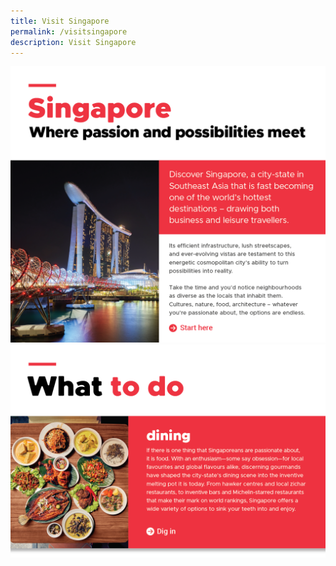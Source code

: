 ```yaml
---
title: Visit Singapore
permalink: /visitsingapore
description: Visit Singapore
---
```

<a href="https://www.visitsingapore.com/en/"> <img src="/images/1-%20Intro.png"></a>
<a href="https://www.visitsingapore.com/dining drinks singapore/"> <img src="/images/2-Dining.png"></a>